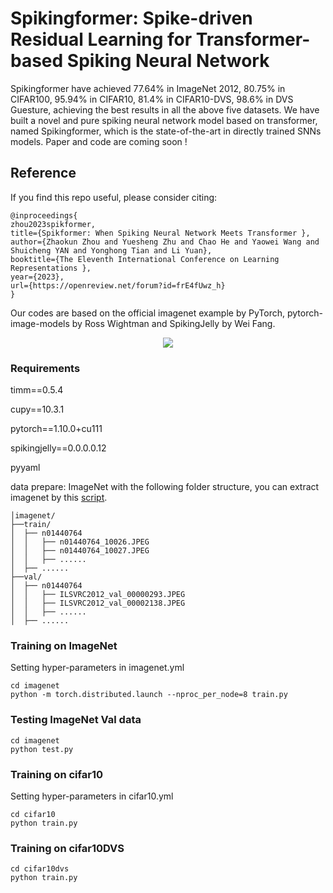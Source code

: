 # Spikingformer: Spike-driven Residual Learning for Transformer-based Spiking Neural Network
Spikingformer have achieved 77.64% in ImageNet 2012, 80.75% in CIFAR100, 95.94% in CIFAR10, 81.4% in CIFAR10-DVS, 98.6% in DVS Guesture, achieving the best results in all the above five datasets. 
We have built a novel and pure spiking neural network model based on transformer, named Spikingformer, which is the state-of-the-art in directly trained SNNs models. 
Paper and code are coming soon !

## Reference
If you find this repo useful, please consider citing:
```
@inproceedings{
zhou2023spikformer,
title={Spikformer: When Spiking Neural Network Meets Transformer },
author={Zhaokun Zhou and Yuesheng Zhu and Chao He and Yaowei Wang and Shuicheng YAN and Yonghong Tian and Li Yuan},
booktitle={The Eleventh International Conference on Learning Representations },
year={2023},
url={https://openreview.net/forum?id=frE4fUwz_h}
}
```
Our codes are based on the official imagenet example by PyTorch, pytorch-image-models by Ross Wightman and SpikingJelly by Wei Fang.

<p align="center">
<img src="https://github.com/ZK-Zhou/spikformer/blob/main/images/overview01.png">
</p>

### Requirements
timm==0.5.4

cupy==10.3.1

pytorch==1.10.0+cu111

spikingjelly==0.0.0.0.12

pyyaml

data prepare: ImageNet with the following folder structure, you can extract imagenet by this [script](https://gist.github.com/BIGBALLON/8a71d225eff18d88e469e6ea9b39cef4).
```
│imagenet/
├──train/
│  ├── n01440764
│  │   ├── n01440764_10026.JPEG
│  │   ├── n01440764_10027.JPEG
│  │   ├── ......
│  ├── ......
├──val/
│  ├── n01440764
│  │   ├── ILSVRC2012_val_00000293.JPEG
│  │   ├── ILSVRC2012_val_00002138.JPEG
│  │   ├── ......
│  ├── ......
```


### Training  on ImageNet
Setting hyper-parameters in imagenet.yml

```
cd imagenet
python -m torch.distributed.launch --nproc_per_node=8 train.py
```

### Testing ImageNet Val data 
```
cd imagenet
python test.py
```

### Training  on cifar10
Setting hyper-parameters in cifar10.yml
```
cd cifar10
python train.py
```
### Training  on cifar10DVS
```
cd cifar10dvs
python train.py
```

